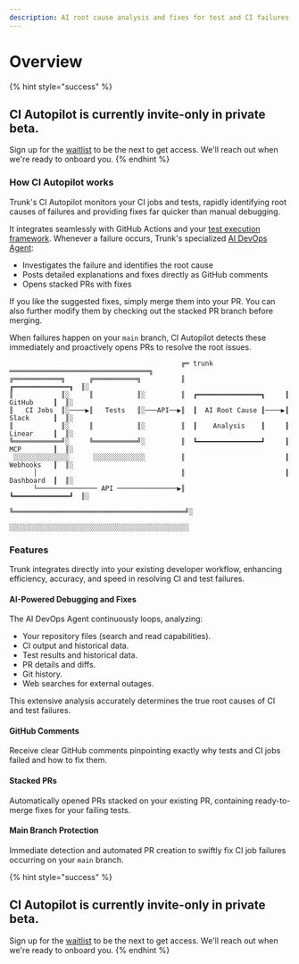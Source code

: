 ```yaml
---
description: AI root cause analysis and fixes for test and CI failures
---
```


# Overview

{% hint style="success" %}
## CI Autopilot is currently invite-only in private beta.

Sign up for the [waitlist](https://trunk.io/insights) to be the next to get access. We'll reach out when we're ready to onboard you.
{% endhint %}

### How CI Autopilot works

Trunk's CI Autopilot monitors your CI jobs and tests, rapidly identifying root causes of failures and providing fixes far quicker than manual debugging.

It integrates seamlessly with GitHub Actions and your [test execution framework](../flaky-tests/get-started/frameworks/). Whenever a failure occurs, Trunk's specialized [AI DevOps Agent](../ai-devops-agent/overview.md):

* Investigates the failure and identifies the root cause
* Posts detailed explanations and fixes directly as GitHub comments
* Opens stacked PRs with fixes

If you like the suggested fixes, simply merge them into your PR. You can also further modify them by checking out the stacked PR branch before merging.

When failures happen on your `main` branch, CI Autopilot detects these immediately and proactively opens PRs to resolve the root issues.

```
                                           ╔═ trunk ═══════════════════════════════════╗ 
╔════════════╗      ╔═══════════╗          ║                         ┏━━━━━━━━━━━━━━┓  ║░
║            ║░     ║           ║░         ║  ┏━━━━━━━━━━━━━━━━┓     ┃   GitHub     ┃  ║░
║   CI Jobs  ║░────▶║   Tests   ║░───API──▶║  ┃  AI Root Cause ┃────▶┃   Slack      ┃  ║░
║            ║░     ║           ║░         ║  ┃    Analysis    ┃     ┃   Linear     ┃  ║░
╚════════════╝░     ╚═══════════╝░         ║  ┗━━━━━━━━━━━━━━━━┛     ┃   MCP        ┃  ║░
 ░░░░░░░░░░░░░░      ░░░░░░░░░░░░░         ║                         ┃   Webhooks   ┃  ║░
      │                                    ║                         ┃   Dashboard  ┃  ║░
      └─────────────── API ───────────────▶║                         ┗━━━━━━━━━━━━━━┛  ║░
                                           ╚═══════════════════════════════════════════╝░
                                            ░░░░░░░░░░░░░░░░░░░░░░░░░░░░░░░░░░░░░░░░░░░░░
```

### Features

Trunk integrates directly into your existing developer workflow, enhancing efficiency, accuracy, and speed in resolving CI and test failures.

#### AI-Powered Debugging and Fixes

The AI DevOps Agent continuously loops, analyzing:

* Your repository files (search and read capabilities).
* CI output and historical data.
* Test results and historical data.
* PR details and diffs.
* Git history.
* Web searches for external outages.

This extensive analysis accurately determines the true root causes of CI and test failures.

#### GitHub Comments

Receive clear GitHub comments pinpointing exactly why tests and CI jobs failed and how to fix them.

#### Stacked PRs

Automatically opened PRs stacked on your existing PR, containing ready-to-merge fixes for your failing tests.

#### Main Branch Protection

Immediate detection and automated PR creation to swiftly fix CI job failures occurring on your `main` branch.



{% hint style="success" %}
## CI Autopilot is currently invite-only in private beta.

Sign up for the [waitlist](https://trunk.io/insights) to be the next to get access. We'll reach out when we're ready to onboard you.
{% endhint %}
